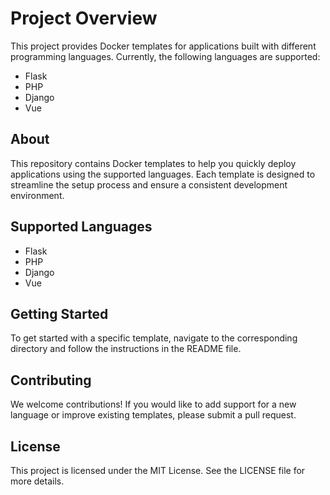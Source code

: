 # Project Overview

This project provides Docker templates for applications built with different programming languages. Currently, the following languages are supported:

- Flask
- PHP
- Django
- Vue

## About

This repository contains Docker templates to help you quickly deploy applications using the supported languages. Each template is designed to streamline the setup process and ensure a consistent development environment.

## Supported Languages

- Flask
- PHP
- Django
- Vue

## Getting Started

To get started with a specific template, navigate to the corresponding directory and follow the instructions in the README file.

## Contributing

We welcome contributions! If you would like to add support for a new language or improve existing templates, please submit a pull request.

## License

This project is licensed under the MIT License. See the LICENSE file for more details.
